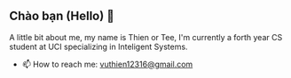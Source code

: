 ## Chào bạn (Hello) 👋
A little bit about me, my name is Thien or Tee, I'm currently a forth year CS student at UCI specializing in Inteligent Systems.
- 📫 How to reach me: vuthien12316@gmail.com
<!--
**Thientvu/thientvu** is a ✨ _special_ ✨ repository because its `README.md` (this file) appears on your GitHub profile.

Here are some ideas to get you started:

- 🔭 I’m currently working on ...
- 🌱 I’m currently learning ...
- 👯 I’m looking to collaborate on ...
- 🤔 I’m looking for help with ...
- 💬 Ask me about ...
- 📫 How to reach me: ...
- 😄 Pronouns: ...
- ⚡ Fun fact: ...
-->
